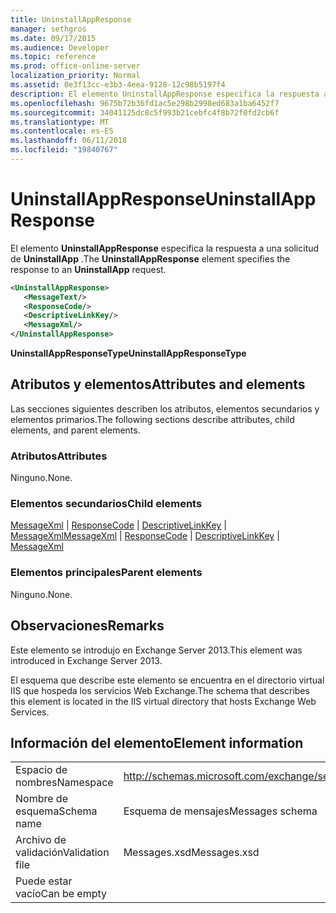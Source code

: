 ```yaml
---
title: UninstallAppResponse
manager: sethgros
ms.date: 09/17/2015
ms.audience: Developer
ms.topic: reference
ms.prod: office-online-server
localization_priority: Normal
ms.assetid: 0e3f13cc-e3b3-4eea-9128-12c98b5197f4
description: El elemento UninstallAppResponse especifica la respuesta a una solicitud de UninstallApp.
ms.openlocfilehash: 9675b72b36fd1ac5e298b2998ed683a1ba6452f7
ms.sourcegitcommit: 34041125dc8c5f993b21cebfc4f8b72f0fd2cb6f
ms.translationtype: MT
ms.contentlocale: es-ES
ms.lasthandoff: 06/11/2018
ms.locfileid: "19840767"
---
```

# <a name="uninstallappresponse"></a><span data-ttu-id="e241b-103">UninstallAppResponse</span><span class="sxs-lookup"><span data-stu-id="e241b-103">UninstallAppResponse</span></span>

<span data-ttu-id="e241b-104">El elemento **UninstallAppResponse** especifica la respuesta a una solicitud de **UninstallApp** .</span><span class="sxs-lookup"><span data-stu-id="e241b-104">The **UninstallAppResponse** element specifies the response to an **UninstallApp** request.</span></span> 
  
```XML
<UninstallAppResponse>
   <MessageText/>
   <ResponseCode/>
   <DescriptiveLinkKey/>
   <MessageXml/>
</UninstallAppResponse>
```

 <span data-ttu-id="e241b-105">**UninstallAppResponseType**</span><span class="sxs-lookup"><span data-stu-id="e241b-105">**UninstallAppResponseType**</span></span>
## <a name="attributes-and-elements"></a><span data-ttu-id="e241b-106">Atributos y elementos</span><span class="sxs-lookup"><span data-stu-id="e241b-106">Attributes and elements</span></span>

<span data-ttu-id="e241b-107">Las secciones siguientes describen los atributos, elementos secundarios y elementos primarios.</span><span class="sxs-lookup"><span data-stu-id="e241b-107">The following sections describe attributes, child elements, and parent elements.</span></span>
  
### <a name="attributes"></a><span data-ttu-id="e241b-108">Atributos</span><span class="sxs-lookup"><span data-stu-id="e241b-108">Attributes</span></span>

<span data-ttu-id="e241b-109">Ninguno.</span><span class="sxs-lookup"><span data-stu-id="e241b-109">None.</span></span>
  
### <a name="child-elements"></a><span data-ttu-id="e241b-110">Elementos secundarios</span><span class="sxs-lookup"><span data-stu-id="e241b-110">Child elements</span></span>

<span data-ttu-id="e241b-111">[MessageXml](messagexml.md) | [ResponseCode](responsecode.md) | [DescriptiveLinkKey](descriptivelinkkey.md) | [MessageXml](messagexml.md)</span><span class="sxs-lookup"><span data-stu-id="e241b-111">[MessageXml](messagexml.md) | [ResponseCode](responsecode.md) | [DescriptiveLinkKey](descriptivelinkkey.md) | [MessageXml](messagexml.md)</span></span>
  
### <a name="parent-elements"></a><span data-ttu-id="e241b-112">Elementos principales</span><span class="sxs-lookup"><span data-stu-id="e241b-112">Parent elements</span></span>

<span data-ttu-id="e241b-113">Ninguno.</span><span class="sxs-lookup"><span data-stu-id="e241b-113">None.</span></span>
  
## <a name="remarks"></a><span data-ttu-id="e241b-114">Observaciones</span><span class="sxs-lookup"><span data-stu-id="e241b-114">Remarks</span></span>

<span data-ttu-id="e241b-115">Este elemento se introdujo en Exchange Server 2013.</span><span class="sxs-lookup"><span data-stu-id="e241b-115">This element was introduced in Exchange Server 2013.</span></span>
  
<span data-ttu-id="e241b-116">El esquema que describe este elemento se encuentra en el directorio virtual IIS que hospeda los servicios Web Exchange.</span><span class="sxs-lookup"><span data-stu-id="e241b-116">The schema that describes this element is located in the IIS virtual directory that hosts Exchange Web Services.</span></span>
  
## <a name="element-information"></a><span data-ttu-id="e241b-117">Información del elemento</span><span class="sxs-lookup"><span data-stu-id="e241b-117">Element information</span></span>

|||
|:-----|:-----|
|<span data-ttu-id="e241b-118">Espacio de nombres</span><span class="sxs-lookup"><span data-stu-id="e241b-118">Namespace</span></span>  <br/> |http://schemas.microsoft.com/exchange/services/2006/messages  <br/> |
|<span data-ttu-id="e241b-119">Nombre de esquema</span><span class="sxs-lookup"><span data-stu-id="e241b-119">Schema name</span></span>  <br/> |<span data-ttu-id="e241b-120">Esquema de mensajes</span><span class="sxs-lookup"><span data-stu-id="e241b-120">Messages schema</span></span>  <br/> |
|<span data-ttu-id="e241b-121">Archivo de validación</span><span class="sxs-lookup"><span data-stu-id="e241b-121">Validation file</span></span>  <br/> |<span data-ttu-id="e241b-122">Messages.xsd</span><span class="sxs-lookup"><span data-stu-id="e241b-122">Messages.xsd</span></span>  <br/> |
|<span data-ttu-id="e241b-123">Puede estar vacío</span><span class="sxs-lookup"><span data-stu-id="e241b-123">Can be empty</span></span>  <br/> ||
   

